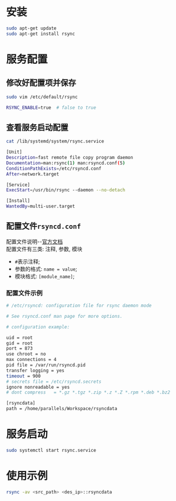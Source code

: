 # 安装
```bash
sudo apt-get update
sudo apt-get install rsync
```

# 服务配置
## 修改好配置项并保存 
```bash
sudo vim /etc/default/rsync

RSYNC_ENABLE=true  # false to true
```
## 查看服务启动配置
```bash
cat /lib/systemd/system/rsync.service

[Unit]
Description=fast remote file copy program daemon
Documentation=man:rsync(1) man:rsyncd.conf(5)
ConditionPathExists=/etc/rsyncd.conf
After=network.target

[Service]
ExecStart=/usr/bin/rsync --daemon --no-detach

[Install]
WantedBy=multi-user.target
```

## 配置文件`rsyncd.conf`
配置文件说明--[官方文档](https://download.samba.org/pub/rsync/rsyncd.conf.5)
<br>
配置文件有三类: 注释, 参数, 模块
+ `#`表示注释;
+ 参数的格式: `name = value`;
+ 模块格式: `[module_name]`;

### 配置文件示例
```bash
# /etc/rsyncd: configuration file for rsync daemon mode

# See rsyncd.conf man page for more options.

# configuration example:

uid = root
gid = root
port = 873
use chroot = no
max connections = 4
pid file = /var/run/rsyncd.pid
transfer logging = yes
timeout = 900
# secrets file = /etc/rsyncd.secrets
ignore nonreadable = yes
# dont compress   = *.gz *.tgz *.zip *.z *.Z *.rpm *.deb *.bz2

[rsyncdata]
path = /home/parallels/Workspace/rsyncdata
```

# 服务启动
```bash
sudo systemctl start rsync.service
```

# 使用示例
```bash
rsync -av <src_path> <des_ip>::rsyncdata
```

